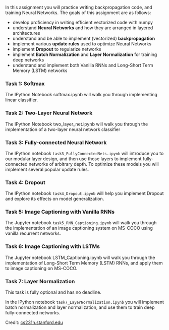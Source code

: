 In this assignment you will practice writing backpropagation code, and training
Neural Networks. The goals of this assignment are as follows:

- develop proficiency in writing efficient vectorized code with numpy
- understand **Neural Networks** and how they are arranged in layered
  architectures
- understand and be able to implement (vectorized) **backpropagation**
- implement various **update rules** used to optimize Neural Networks
- implement **Dropout** to regularize networks
- implement **Batch Normalization** and **Layer Normalization** for training deep networks
- understand and implement both Vanilla RNNs and Long-Short Term Memory (LSTM) networks


### Task 1: Softmax
The IPython Notebook softmax.ipynb will walk you through implementing linear classifier.

### Task 2: Two-Layer Neural Network
The IPython Notebook two_layer_net.ipynb will walk you through the implementation of a two-layer neural network classifier

### Task 3: Fully-connected Neural Network
The IPython notebook `task3_FullyConnectedNets.ipynb` will introduce you to our
modular layer design, and then use those layers to implement fully-connected
networks of arbitrary depth. To optimize these models you will implement several
popular update rules.

### Task 4: Dropout
The IPython notebook `task4_Dropout.ipynb` will help you implement Dropout and explore
its effects on model generalization.

### Task 5: Image Captioning with Vanilla RNNs
The Jupyter notebook `task5_RNN_Captioning.ipynb` will walk you through the implementation of
an image captioning system on MS-COCO using vanilla recurrent networks.

### Task 6: Image Captioning with LSTMs
The Jupyter notebook LSTM_Captioning.ipynb will walk you through the implementation of
Long-Short Term Memory (LSTM) RNNs, and apply them to image captioning on MS-COCO.

### Task 7: Layer Normalization
This task is fully optional and has no deadline.

In the IPython notebook `task7_LayerNormalization.ipynb` you will implement batch
normalization and layer normalization, and use them to train deep fully-connected networks.


Credit: [cs231n.stanford.edu](http://cs231n.stanford.edu)
